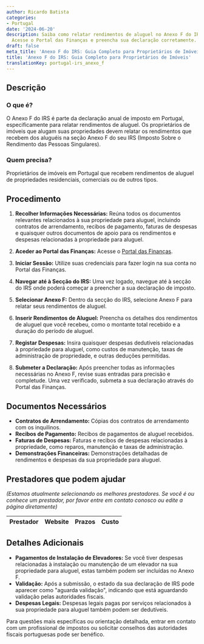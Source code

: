 ```yaml
---
author: Ricardo Batista
categories:
- Portugal
date: '2024-06-20'
description: Saiba como relatar rendimentos de aluguel no Anexo F do IRS em Portugal.
  Acesse o Portal das Finanças e preencha sua declaração corretamente.
draft: false
meta_title: 'Anexo F do IRS: Guia Completo para Proprietários de Imóveis'
title: 'Anexo F do IRS: Guia Completo para Proprietários de Imóveis'
translationKey: portugal-irs_anexo_f
---
```



## Descrição

### O que é?
O Anexo F do IRS é parte da declaração anual de imposto em Portugal, especificamente para relatar rendimentos de aluguel. Os proprietários de imóveis que alugam suas propriedades devem relatar os rendimentos que recebem dos aluguéis na seção Anexo F do seu IRS (Imposto Sobre o Rendimento das Pessoas Singulares).

### Quem precisa?
Proprietários de imóveis em Portugal que recebem rendimentos de aluguel de propriedades residenciais, comerciais ou de outros tipos.

## Procedimento

1. **Recolher Informações Necessárias:**
   Reúna todos os documentos relevantes relacionados à sua propriedade para aluguel, incluindo contratos de arrendamento, recibos de pagamento, faturas de despesas e quaisquer outros documentos de apoio para os rendimentos e despesas relacionadas à propriedade para aluguel.

2. **Aceder ao Portal das Finanças:**
   Acesse o [Portal das Finanças](https://www.portaldasfinancas.gov.pt/).

3. **Iniciar Sessão:**
   Utilize suas credenciais para fazer login na sua conta no Portal das Finanças.

4. **Navegar até à Secção do IRS:**
   Uma vez logado, navegue até à secção do IRS onde poderá começar a preencher a sua declaração de imposto.

5. **Selecionar Anexo F:**
   Dentro da secção do IRS, selecione Anexo F para relatar seus rendimentos de aluguel.

6. **Inserir Rendimentos de Aluguel:**
   Preencha os detalhes dos rendimentos de aluguel que você recebeu, como o montante total recebido e a duração do período de aluguel.

7. **Registar Despesas:**
   Insira quaisquer despesas dedutíveis relacionadas à propriedade para aluguel, como custos de manutenção, taxas de administração de propriedade, e outras deduções permitidas.

8. **Submeter a Declaração:**
   Após preencher todas as informações necessárias no Anexo F, revise suas entradas para precisão e completude. Uma vez verificado, submeta a sua declaração através do Portal das Finanças.

## Documentos Necessários

- **Contratos de Arrendamento:** Cópias dos contratos de arrendamento com os inquilinos.
- **Recibos de Pagamento:** Recibos de pagamentos de aluguel recebidos.
- **Faturas de Despesas:** Faturas e recibos de despesas relacionadas à propriedade, como reparos, manutenção e taxas de administração.
- **Demonstrações Financeiras:** Demonstrações detalhadas de rendimentos e despesas da sua propriedade para aluguel.

## Prestadores que podem ajudar
_(Estamos atualmente selecionando os melhores prestadores. Se você é ou conhece um prestador, por favor entre em contato conosco ou edite a página diretamente)_

| Prestador       |     Website     |     Prazos    |       Custo      |
| --------------- | --------------- |  :-------------: | :-------------: |

## Detalhes Adicionais

- **Pagamentos de Instalação de Elevadores:** Se você tiver despesas relacionadas à instalação ou manutenção de um elevador na sua propriedade para aluguel, estas também podem ser incluídas no Anexo F.
- **Validação:** Após a submissão, o estado da sua declaração de IRS pode aparecer como "aguarda validação", indicando que está aguardando validação pelas autoridades fiscais.
- **Despesas Legais:** Despesas legais pagas por serviços relacionados à sua propriedade para aluguel também podem ser dedutíveis.

Para questões mais específicas ou orientação detalhada, entrar em contato com um profissional de impostos ou solicitar conselhos das autoridades fiscais portuguesas pode ser benéfico.